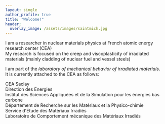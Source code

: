 ```yaml
---
layout: single
author_profile: true
title: "Welcome!"
header:
  overlay_image: /assets/images/saintmich.jpg
---
```


I am a researcher in nuclear materials physics at French atomic energy research center (CEA)  
My research is focused on the creep and viscoplasticity of irradiated materials (mainly cladding of nuclear fuel and vessel steels)  
  
I am part of the *laboratory of mechanical behavior of irradiated materials*.  
It is currently attached to the CEA as follows:  
  
CEA Saclay  
Direction des Energies  
Institut des Sciences Appliquées et de la Simulation pour les énergies bas carbone  
Département de Recherche sur les Matériaux et la Physico-chimie  
Service d'Etude des Matériaux Irradiés  
Laboratoire de Comportement mécanique des Matériaux Irradiés  
